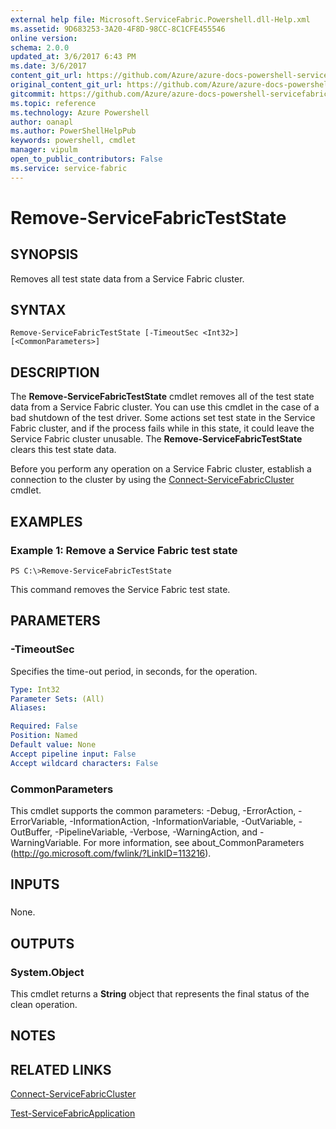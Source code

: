 ```yaml
---
external help file: Microsoft.ServiceFabric.Powershell.dll-Help.xml
ms.assetid: 9D683253-3A20-4F8D-98CC-8C1CFE455546
online version: 
schema: 2.0.0
updated_at: 3/6/2017 6:43 PM
ms.date: 3/6/2017
content_git_url: https://github.com/Azure/azure-docs-powershell-servicefabric/blob/live/Service-Fabric-cmdlets/ServiceFabric/vlatest/Remove-ServiceFabricTestState.md
original_content_git_url: https://github.com/Azure/azure-docs-powershell-servicefabric/blob/live/Service-Fabric-cmdlets/ServiceFabric/vlatest/Remove-ServiceFabricTestState.md
gitcommit: https://github.com/Azure/azure-docs-powershell-servicefabric/blob/ffcf8444837861c6001f2d5cae123000f4dd6044/Service-Fabric-cmdlets/ServiceFabric/vlatest/Remove-ServiceFabricTestState.md
ms.topic: reference
ms.technology: Azure Powershell
author: oanapl
ms.author: PowerShellHelpPub
keywords: powershell, cmdlet
manager: vipulm
open_to_public_contributors: False
ms.service: service-fabric
---
```


# Remove-ServiceFabricTestState

## SYNOPSIS
Removes all test state data from a Service Fabric cluster.

## SYNTAX

```
Remove-ServiceFabricTestState [-TimeoutSec <Int32>] [<CommonParameters>]
```

## DESCRIPTION
The **Remove-ServiceFabricTestState** cmdlet removes all of the test state data from a Service Fabric cluster.
You can use this cmdlet in the case of a bad shutdown of the test driver.
Some actions set test state in the Service Fabric cluster, and if the process fails while in this state, it could leave the Service Fabric cluster unusable.
The **Remove-ServiceFabricTestState** clears this test state data.

Before you perform any operation on a Service Fabric cluster, establish a connection to the cluster by using the [Connect-ServiceFabricCluster](./Connect-ServiceFabricCluster.md) cmdlet.

## EXAMPLES

### Example 1: Remove a Service Fabric test state
```
PS C:\>Remove-ServiceFabricTestState
```

This command removes the Service Fabric test state.

## PARAMETERS

### -TimeoutSec
Specifies the time-out period, in seconds, for the operation.

```yaml
Type: Int32
Parameter Sets: (All)
Aliases: 

Required: False
Position: Named
Default value: None
Accept pipeline input: False
Accept wildcard characters: False
```

### CommonParameters
This cmdlet supports the common parameters: -Debug, -ErrorAction, -ErrorVariable, -InformationAction, -InformationVariable, -OutVariable, -OutBuffer, -PipelineVariable, -Verbose, -WarningAction, and -WarningVariable. For more information, see about_CommonParameters (http://go.microsoft.com/fwlink/?LinkID=113216).

## INPUTS

###  
None.

## OUTPUTS

### System.Object
This cmdlet returns a **String** object that represents the final status of the clean operation.

## NOTES

## RELATED LINKS

[Connect-ServiceFabricCluster](xref:ServiceFabric/vlatest/Connect-ServiceFabricCluster.md)

[Test-ServiceFabricApplication](xref:ServiceFabric/vlatest/Test-ServiceFabricApplication.md)
